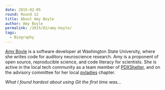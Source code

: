 ```yaml
---
date: 2015-02-05
round: Round 12
title: About Amy Boyle
author: Amy Boyle
permalink: /2015/02/amy-boyle/
tags:
  - Biography
---
```

[Amy Boyle](http://www.amyboyle.ninja) is a software developer at Washington State University, where she writes code for auditory neuroscience research. Amy is a proponent of open source, reproducible science, and code literacy for scientists. She is active in the local tech community as a team member of [PDXShelter](http://www.pdxshelter.org), and on the advisory committee for her local [pyladies](http://www.pyladies.com/) chapter.

*What I found hardest about using Git the first time was...*
